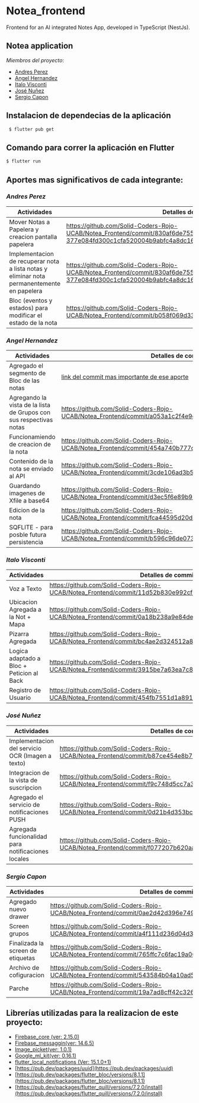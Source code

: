 # Notea_frontend
Frontend for an AI integrated Notes App, developed in TypeScript (NestJs).

## Notea application
_Miembros del proyecto_:
- [Andres Perez](https://github.com/andresperez0401)
- [Angel Hernandez](https://github.com/Delta27222)
- [Italo Visconti](https://github.com/italovisconti) 
- [José Nuñez](https://github.com/JosMeeh)
- [Sergio Capon](https://github.com/SerCap98) 

## Instalacion de dependecias de la aplicación
```bash
 $ flutter pub get
```
## Comando para correr la aplicación en Flutter
```bash
$ flutter run 
```

## Aportes mas significativos de cada integrante:
### _Andres Perez_
| Actividades                                                                                                            | Detalles de commit                                               |
|----------------------------------------------------------------------------------------------------------------------|-------------------------------------------------------|
| Mover Notas a Papelera y creacion pantalla papelera | https://github.com/Solid-Coders-Rojo-UCAB/Notea_Frontend/commit/830af6de755f82d31a1c8dc0f2798ba806757cf4#diff-377e084fd300c1cfa520004b9abfc4a8dc16426d773b68caa733e96180fac611
| Implementacion de recuperar nota a lista notas y eliminar nota permanentemente en papelera | https://github.com/Solid-Coders-Rojo-UCAB/Notea_Frontend/commit/830af6de755f82d31a1c8dc0f2798ba806757cf4#diff-377e084fd300c1cfa520004b9abfc4a8dc16426d773b68caa733e96180fac611
|Bloc (eventos y estados) para modificar el estado de la nota | https://github.com/Solid-Coders-Rojo-UCAB/Notea_Frontend/commit/b058f069d33b387c9db994bf3990e50eb51f156c

### _Angel Hernandez_
| Actividades                                                                                                            | Detalles de commit                                               |
|----------------------------------------------------------------------------------------------------------------------|-------------------------------------------------------|
| Agregado el segmento de Bloc de las notas | [link del commit mas importante de ese aporte](https://github.com/Solid-Coders-Rojo-UCAB/Notea_Frontend/commit/6c6d209149d0610d2275a831f9cb9de2a5f41a9c)
| Agregando la vista de la lista de Grupos con sus respectivas notas | https://github.com/Solid-Coders-Rojo-UCAB/Notea_Frontend/commit/a053a1c2f4e9dbb2ea9212f151af996dc162d2d7
| Funcionamiendo de creacion de la nota | https://github.com/Solid-Coders-Rojo-UCAB/Notea_Frontend/commit/454a740b777cd0f0ea10d5be211e4754826c51ef
| Contenido de la nota se enviado al API | https://github.com/Solid-Coders-Rojo-UCAB/Notea_Frontend/commit/3cde106ad3b52799e4594a3e8efa73aa66562b8d
| Guardando imagenes de Xfile a base64  | https://github.com/Solid-Coders-Rojo-UCAB/Notea_Frontend/commit/d3ec5f6e89b9080f810a55d0f9b19a507d880288
| Edicion de la nota | https://github.com/Solid-Coders-Rojo-UCAB/Notea_Frontend/commit/fca44595d20dce08ae582633588b7fc34c5a3d39
| SQFLITE - para posble futura persistencia | https://github.com/Solid-Coders-Rojo-UCAB/Notea_Frontend/commit/b596c96de073a1e455d4335060dcba4c14bbafe7

### _Italo Visconti_
| Actividades                                                                                                            | Detalles de commit                                               |
|----------------------------------------------------------------------------------------------------------------------|-------------------------------------------------------|
| Voz a Texto | https://github.com/Solid-Coders-Rojo-UCAB/Notea_Frontend/commit/11d52b830e992cf8fb9d1a764840f960752c7252
| Ubicacion Agregada a la Not + Mapa | https://github.com/Solid-Coders-Rojo-UCAB/Notea_Frontend/commit/0a18b238a9e84deddfb300ef2ee23043eba4e579
| Pizarra Agregada | https://github.com/Solid-Coders-Rojo-UCAB/Notea_Frontend/commit/bc4ae2d324512a8918b97197f77150a084789be0
| Logica adaptado a Bloc + Peticion al Back | https://github.com/Solid-Coders-Rojo-UCAB/Notea_Frontend/commit/3915be7a63ea7c80597fd1ffa85d7cd7e42cfa50
| Registro de Usuario | https://github.com/Solid-Coders-Rojo-UCAB/Notea_Frontend/commit/454fb7551d1a89143e224413a934f5e685266aa1




### _José Nuñez_
| Actividades                                                                                                            | Detalles de commit                                               |
|----------------------------------------------------------------------------------------------------------------------|-------------------------------------------------------|
|Implementacion del servicio OCR (Imagen a texto) |https://github.com/Solid-Coders-Rojo-UCAB/Notea_Frontend/commit/b87ce454e8b7791490f61c4026b20a1c5b7b64c7
|Integracion de la vista de suscripcion| https://github.com/Solid-Coders-Rojo-UCAB/Notea_Frontend/commit/f9c748d5cc7a3ab8f77a8bb44a9945328665697b
|Agregado el servicio de notificaciones PUSH | https://github.com/Solid-Coders-Rojo-UCAB/Notea_Frontend/commit/0d21b4d353bc4406d761c56ab43ee0483d4e54ab
| Agregada funcionalidad para notificaciones locales |https://github.com/Solid-Coders-Rojo-UCAB/Notea_Frontend/commit/f077207b620aa48427216a54fc9c9c39a6058923




### _Sergio Capon_
| Actividades                                                                                                            | Detalles de commit                                               |
|----------------------------------------------------------------------------------------------------------------------|-------------------------------------------------------|
| Agregado nuevo drawer |https://github.com/Solid-Coders-Rojo-UCAB/Notea_Frontend/commit/0ae2d42d396e7492de3d75855dd6e5f3f28aa591
| Screen grupos |https://github.com/Solid-Coders-Rojo-UCAB/Notea_Frontend/commit/a4f111d236d04d311bf0fcce397fa28959b99efa
| Finalizada la screen de etiquetas |https://github.com/Solid-Coders-Rojo-UCAB/Notea_Frontend/commit/765ffc7c6fac19a00ed69e3cebfc646b5257c21f
| Archivo de cofiguracion |https://github.com/Solid-Coders-Rojo-UCAB/Notea_Frontend/commit/543584b04a10ad5772afaec5676a67e53ea0e895
| Parche |https://github.com/Solid-Coders-Rojo-UCAB/Notea_Frontend/commit/19a7ad8cff42c326f154c22878b190e2dce11f9c

## Librerías utilizadas para la realizacion de este proyecto:
- [Firebase_core (ver: 2.15.0)](https://pub.dev/packages/firebase_core)
- [Firebase_messaggin(ver: 14.6.5)](https://pub.dev/packages/firebase_messaging)
- [Image_picket(ver: 1.0.1)](https://pub.dev/packages/image_picker)
- [Google_ml_kit(ver: 0.16.1)](https://pub.dev/packages/google_ml_kit)
- [flutter_local_notifications (Ver: 15.1.0+1)](https://pub.dev/packages/flutter_local_notifications)
- [https://pub.dev/packages/uuid](https://pub.dev/packages/uuid)
- [https://pub.dev/packages/flutter_bloc/versions/8.1.1](https://pub.dev/packages/flutter_bloc/versions/8.1.1)
- [https://pub.dev/packages/flutter_quill/versions/7.2.0/install](https://pub.dev/packages/flutter_quill/versions/7.2.0/install)

